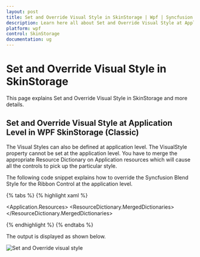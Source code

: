 ```yaml
---
layout: post
title: Set and Override Visual Style in SkinStorage | Wpf | Syncfusion
description: Learn here all about Set and Override Visual Style at Application Level support in Syncfusion WPF SkinStorage (Classic) control and more.
platform: wpf
control: SkinStorage
documentation: ug
---
```


# Set and Override Visual Style in SkinStorage

This page explains Set and Override Visual Style in SkinStorage and more details.

## Set and Override Visual Style at Application Level in WPF SkinStorage (Classic)

The Visual Styles can also be defined at application level. The VisualStyle property cannot be set at the application level. You have to merge the appropriate Resource Dictionary on Application resources which will cause all the controls to pick up the particular style.

The following code snippet explains how to override the Syncfusion Blend Style for the Ribbon Control at the application level.

{% tabs %}
{% highlight xaml %}

<Application x:Class="WpfApplication2.App"
xmlns="http://schemas.microsoft.com/winfx/2006/xaml/presentation"
xmlns:x="http://schemas.microsoft.com/winfx/2006/xaml" xmlns:syncfusion="http://schemas.syncfusion.com/wpf"
StartupUri="MainWindow.xaml">
<Application.Resources>
<ResourceDictionary>
<ResourceDictionary.MergedDictionaries>
<ResourceDictionary Source="/Syncfusion.Tools.WPF;component/Framework/Ribbon/Themes/BlendStyle.xaml"/>
</ResourceDictionary.MergedDictionaries>
<Style TargetType="syncfusion:Ribbon" BasedOn="{StaticResource BlendRibbonStyle}">
<Setter Property="FontSize" Value="19"/>
</Style>
</ResourceDictionary>
</Application.Resources>
</Application>

{% endhighlight %}
{% endtabs %}

The output is displayed as shown below.

![Set and Override visual style ](Set-and-Override-Visual-Style-at-Application-Level_images/Set-and-Override-Visual-Style-at-Application-Level_img1.png)
